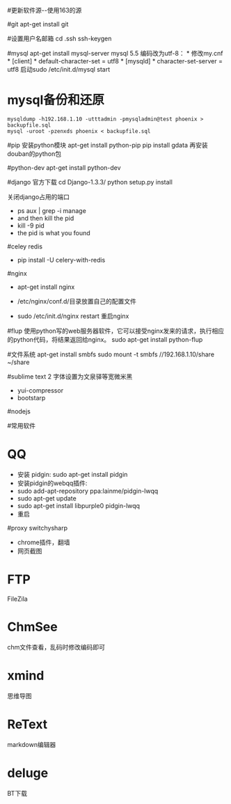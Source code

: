 #更新软件源--使用163的源

#git
    apt-get install git

#设置用户名邮箱
    cd .ssh 
    ssh-keygen

#mysql
    apt-get install mysql-server
    mysql 5.5 编码改为utf-8：
    * 修改my.cnf
    * [client]
    * default-character-set = utf8
    * [mysqld]
    * character-set-server = utf8
    启动sudo /etc/init.d/mysql start

# mysql备份和还原
    mysqldump -h192.168.1.10 -utttadmin -pmysqladmin@test phoenix > backupfile.sql
    mysql -uroot -pzenxds phoenix < backupfile.sql

#pip
安装python模块
    apt-get install python-pip
    pip install gdata 
    再安装douban的python包

#python-dev
    apt-get install python-dev

#django
官方下载
    cd Django-1.3.3/
    python setup.py install

关闭django占用的端口
* ps aux | grep -i manage
* and then kill the pid
* kill -9 pid
* the pid is what you found


#celey redis 
* pip install -U celery-with-redis


#nginx
* apt-get install nginx

* /etc/nginx/conf.d/目录放置自己的配置文件
* sudo /etc/init.d/nginx restart 重启nginx

#flup
使用python写的web服务器软件，它可以接受nginx发来的请求，执行相应的python代码，将结果返回给nginx。
    sudo apt-get install python-flup

#文件系统
    apt-get install smbfs
    sudo mount -t smbfs //192.168.1.10/share ~/share

#sublime text 2
字体设置为文泉驿等宽微米黑

* yui-compressor
* bootstarp

#nodejs





#常用软件

# QQ
* 安装 pidgin: sudo apt-get install pidgin
* 安装pidgin的webqq插件:
* sudo add-apt-repository ppa:lainme/pidgin-lwqq
* sudo apt-get update
* sudo apt-get install libpurple0 pidgin-lwqq
* 重启

#proxy switchysharp
* chrome插件，翻墙
* 网页截图


# FTP
FileZila

# ChmSee
chm文件查看，乱码时修改编码即可

# xmind
思维导图

# ReText
markdown编辑器

# deluge
BT下载
